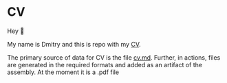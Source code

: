 # CV

Hey 👋

My name is Dmitry and this is repo with my [CV](cv.md).

The primary source of data for CV is the file [cv.md](cv.md). Further, in actions, files are generated in the required formats and added as an artifact of the assembly. At the moment it is a .pdf file

